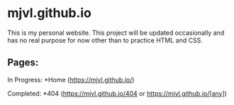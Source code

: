 # mjvl.github.io
This is my personal website. This project will be updated occasionally and has no real purpose for now other than to practice HTML and CSS.

## Pages: 
In Progress:
*Home (https://mjvl.github.io/)

Completed:
*404 (https://mjvl.github.io/404 or https://mjvl.github.io/[any])
